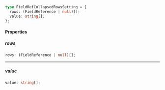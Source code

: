 ```ts
type FieldRefCollapsedRowsSetting = {
  rows: (FieldReference | null)[];
  value: string[];
};
```

#### Properties

##### rows

```ts
rows: (FieldReference | null)[];
```

***

##### value

```ts
value: string[];
```
